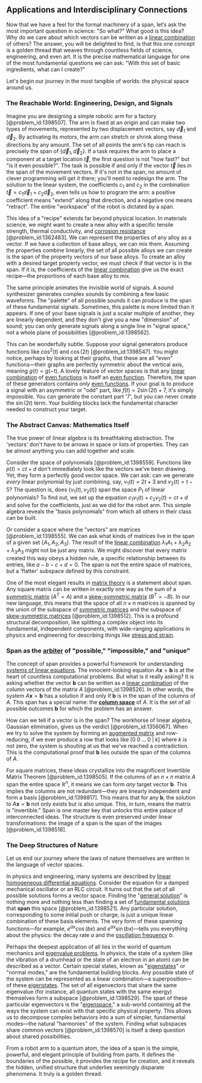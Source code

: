 ## Applications and Interdisciplinary Connections

Now that we have a feel for the formal machinery of a span, let’s ask the most important question in science: "So what?" What good is this idea? Why do we care about which vectors can be written as a [linear combination](@article_id:154597) of others? The answer, you will be delighted to find, is that this one concept is a golden thread that weaves through countless fields of science, engineering, and even art. It is the precise mathematical language for one of the most fundamental questions we can ask: "With this set of basic ingredients, what can I create?"

Let's begin our journey in the most tangible of worlds: the physical space around us.

### The Reachable World: Engineering, Design, and Signals

Imagine you are designing a simple robotic arm for a factory [@problem_id:1398507]. The arm is fixed at an origin and can make two types of movements, represented by two displacement vectors, say $\vec{d}_1$ and $\vec{d}_2$. By activating its motors, the arm can stretch or shrink along these directions by any amount. The set of all points the arm's tip can reach is precisely the span of $\{\vec{d}_1, \vec{d}_2\}$. If a task requires the arm to place a component at a target location $\vec{t}$, the first question is not "how fast?" but "is it even possible?". The task is possible if and only if the vector $\vec{t}$ lies in the span of the movement vectors. If it's not in the span, no amount of clever programming will get it there; you'll need to redesign the arm. The solution to the linear system, the coefficients $c_1$ and $c_2$ in the combination $\vec{t} = c_1\vec{d}_1 + c_2\vec{d}_2$, even tells us how to program the arm: a positive coefficient means "extend" along that direction, and a negative one means "retract". The entire "workspace" of the robot is dictated by a span.

This idea of a "recipe" extends far beyond physical location. In materials science, we might want to create a new alloy with a specific tensile strength, thermal conductivity, and [corrosion resistance](@article_id:182639) [@problem_id:1362483]. We can represent the properties of any alloy as a vector. If we have a collection of base alloys, we can mix them. Assuming the properties combine linearly, the set of all possible alloys we can create is the span of the property vectors of our base alloys. To create an alloy with a desired target property vector, we must check if that vector is in the span. If it is, the coefficients of the [linear combination](@article_id:154597) give us the exact recipe—the proportions of each base alloy to mix.

The same principle animates the invisible world of signals. A sound synthesizer generates complex sounds by combining a few basic waveforms. The "palette" of all possible sounds it can produce is the span of these fundamental signals. Sometimes, this palette is more limited than it appears. If one of your base signals is just a scalar multiple of another, they are linearly dependent, and they don't give you a new "dimension" of sound; you can only generate signals along a single line in "signal space," not a whole plane of possibilities [@problem_id:1398562].

This can be wonderfully subtle. Suppose your signal generators produce functions like $\cos^2(t)$ and $\cos(2t)$ [@problem_id:1398547]. You might notice, perhaps by looking at their graphs, that these are all "even" functions—their graphs are perfectly symmetric about the vertical axis, meaning $g(t) = g(-t)$. A lovely feature of vector spaces is that any [linear combination](@article_id:154597) of [even functions](@article_id:163111) is itself an [even function](@article_id:164308). Therefore, the span of these generators contains *only* [even functions](@article_id:163111). If your goal is to produce a signal with an asymmetric or "odd" part, like $f(t) = 2\sin(2t) + 7$, it's simply impossible. You can generate the constant part '7', but you can never create the $\sin(2t)$ term. Your building blocks lack the fundamental character needed to construct your target.

### The Abstract Canvas: Mathematics Itself

The true power of linear algebra is its breathtaking abstraction. The 'vectors' don't have to be arrows in space or lists of properties. They can be almost anything you can add together and scale.

Consider the space of polynomials [@problem_id:1398559]. Functions like $p(t) = ct+d$ don't immediately look like the vectors we've been drawing. Yet, they form a perfectly good vector space. We can ask: can we generate *every* linear polynomial by just combining, say, $v_1(t) = 2t+3$ and $v_2(t) = t-5$? The question is, does $\{v_1(t), v_2(t)\}$ span the space $P_1$ of linear polynomials? To find out, we set up the equation $c_1v_1(t) + c_2v_2(t) = ct+d$ and solve for the coefficients, just as we did for the robot arm. This simple algebra reveals the "basis polynomials" from which all others in their class can be built.

Or consider a space where the "vectors" are matrices [@problem_id:1398555]. We can ask what kinds of matrices live in the span of a given set $\{A_1, A_2, A_3\}$. The result of the [linear combination](@article_id:154597) $\lambda_1 A_1 + \lambda_2 A_2 + \lambda_3 A_3$ might not be just any matrix. We might discover that every matrix created this way obeys a hidden rule, a specific relationship between its entries, like $a-b-c+d=0$. The span is not the entire space of matrices, but a 'flatter' subspace defined by this constraint.

One of the most elegant results in [matrix theory](@article_id:184484) is a statement about span. Any square matrix can be written in exactly one way as the sum of a [symmetric matrix](@article_id:142636) ($A^T = A$) and a [skew-symmetric matrix](@article_id:155504) ($B^T = -B$). In our new language, this means that the space of all $n \times n$ matrices is spanned by the union of the subspace of [symmetric matrices](@article_id:155765) and the subspace of [skew-symmetric matrices](@article_id:194625) [@problem_id:1398512]. This is a profound structural decomposition, like splitting a complex object into its fundamental, independent components, with wide-ranging applications in physics and engineering for describing things like [stress and strain](@article_id:136880).

### Span as the [arbiter](@article_id:172555) of "possible," "impossible," and "unique"
The concept of span provides a powerful framework for understanding [systems of linear equations](@article_id:148449). The innocent-looking equation $A\mathbf{x} = \mathbf{b}$ is at the heart of countless computational problems. But what is it really asking? It is asking whether the vector $\mathbf{b}$ can be written as a [linear combination](@article_id:154597) of the column vectors of the matrix $A$ [@problem_id:1398526]. In other words, the system $A\mathbf{x} = \mathbf{b}$ has a solution if and only if $\mathbf{b}$ is in the span of the columns of $A$. This span has a special name: the **[column space](@article_id:150315)** of $A$. It is the set of all possible outcomes $\mathbf{b}$ for which the problem has an answer.

How can we tell if a vector is in the span? The workhorse of linear algebra, Gaussian elimination, gives us the verdict [@problem_id:1356067]. When we try to solve the system by forming an [augmented matrix](@article_id:150029) and row-reducing, if we ever produce a row that looks like $[0\; 0\; \dots\; 0\; |\; k]$ where $k$ is not zero, the system is shouting at us that we've reached a contradiction. This is the computational proof that $\mathbf{b}$ lies outside the span of the columns of $A$.

For square matrices, these ideas crystallize into the magnificent Invertible Matrix Theorem [@problem_id:1398505]. If the columns of an $n \times n$ matrix $A$ span the entire space $\mathbb{R}^n$, it means we can form *any* target vector $\mathbf{b}$. This implies the columns are not redundant—they are linearly independent and form a basis [@problem_id:1398817]. This means that for any $\mathbf{b}$, the solution to $A\mathbf{x} = \mathbf{b}$ not only exists but is also unique. This, in turn, means the matrix is "invertible." Span is one master key that unlocks this entire palace of interconnected ideas. The structure is even preserved under linear transformations: the image of a span is the span of the images [@problem_id:1398518].

### The Deep Structures of Nature

Let us end our journey where the laws of nature themselves are written in the language of vector spaces.

In physics and engineering, many systems are described by [linear homogeneous differential equations](@article_id:164926). Consider the equation for a damped mechanical oscillator or an RLC circuit. It turns out that the set of all possible solutions forms a vector space. Finding the "[general solution](@article_id:274512)" is nothing more and nothing less than finding a set of [fundamental solutions](@article_id:184288) that **span** this space [@problem_id:1398521]. Any particular solution, corresponding to some initial push or charge, is just a unique linear combination of these basis elements. The very form of these spanning functions—for example, $e^{ax}\cos(bx)$ and $e^{ax}\sin(bx)$—tells you everything about the physics: the decay rate $a$ and the [oscillation frequency](@article_id:268974) $b$.

Perhaps the deepest application of all lies in the world of quantum mechanics and [eigenvalue problems](@article_id:141659). In physics, the state of a system (like the vibration of a drumhead or the state of an electron in an atom) can be described as a vector. Certain special states, known as "[eigenstates](@article_id:149410)" or "normal modes," are the fundamental building blocks. Any possible state of the system can be represented as a linear combination—a superposition—of these [eigenstates](@article_id:149410). The set of all eigenvectors that share the same eigenvalue (for instance, all quantum states with the same energy) themselves form a subspace [@problem_id:1398529]. The span of these particular eigenvectors is the "[eigenspace](@article_id:150096)," a sub-world containing all the ways the system can exist with that specific physical property. This allows us to decompose complex behaviors into a sum of simpler, fundamental modes—the natural "harmonies" of the system. Finding what subspaces share common vectors [@problem_id:1398570] is itself a deep question about shared possibilities.

From a robot arm to a quantum atom, the idea of a span is the simple, powerful, and elegant principle of building from parts. It defines the boundaries of the possible, it provides the recipe for creation, and it reveals the hidden, unified structure that underlies seemingly disparate phenomena. It truly is a golden thread.
